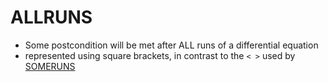 ALLRUNS
=======
- Some postcondition will be met after ALL runs of a differential equation
- represented using square brackets, in contrast to the `< >` used by [SOMERUNS](../pages/SOMERUNS.md)
